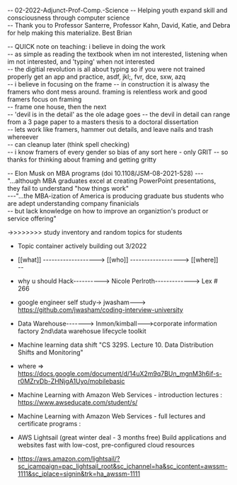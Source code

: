 -- 02-2022-Adjunct-Prof-Comp.-Science -- Helping youth expand skill and consciousness through computer science  
-- Thank you to Professor Santerre, Professor Kahn, David, Katie, and Debra for help making this materialize. Best Brian 

-- QUICK note on teaching: i believe in doing the work   
-- as simple as reading the textbook when im not interested, listening when im not interested, and 'typing' when not interested  
-- the digitial revolution is all about typing so if you were not trained properly get an app and practice, asdf, jkl;, fvr, dce, sxw, azq  
-- i believe in focusing on the frame 
-- in construction it is alwasy the framers who dont mess around. framing is relentless work and good framers focus on framing  
-- frame one house, then the next  
-- 'devil is in the detail' as the ole adage goes 
-- the devil in detail can range from a 3 page paper to a masters thesis to a doctoral dissertation  
-- lets work like framers, hammer out details, and leave nails and trash whereever  
-- can cleanup later (think spell checking)  
-- i know framers of every gender so bias of any sort here - only GRIT
-- so thanks for thinking about framing and getting gritty  


-- Elon Musk on MBA programs (doi 10.1108/JSM-08-2021-528)
--- "...although MBA graduates excel at creating PowerPoint presentations, they fail to understand "how things work"  
---"...the MBA-ization of America is producing graduate bus students who are adept understanding company finanicials  
--                     but lack knowledge on how to improve an organiztion's product or service offering"



->>>>>>>> study inventory and random topics for students

- Topic container actively building out 3/2022  
- [[what]] -------------------> [[who]]   ------------------> [[where]]  
--
-  why u should Hack----------> Nicole Perlroth-------------> Lex # 266  
-  google engineer self study-> jwasham---> https://github.com/jwasham/coding-interview-university  
-  Data Warehouse-------> Inmon/kimball--->corporate information factory 2nd\data warehosue lifecycle toolkit  
- Machine learning data shift "CS 329S. Lecture 10. Data Distribution Shifts and Monitoring"  
-  where => https://docs.google.com/document/d/14uX2m9q7BUn_mgnM3h6if-s-r0MZrvDb-ZHNjgA1Uyo/mobilebasic  

- Machine Learning with Amazon Web Services - introduction lectures : https://www.awseducate.com/student/s/
- Machine Learning with Amazon Web Services - full lectures and certificate programs : 

- AWS Lightsail (great winter deal - 3 months free) Build applications and websites fast with low-cost, pre-configured cloud resources
- https://aws.amazon.com/lightsail/?sc_icampaign=pac_lightsail_root&sc_ichannel=ha&sc_icontent=awssm-1111&sc_iplace=signin&trk=ha_awssm-1111

